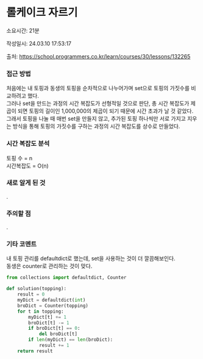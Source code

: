 # 롤케이크 자르기

소요시간: 21분

작성일시: 24.03.10 17:53:17

출처: https://school.programmers.co.kr/learn/courses/30/lessons/132265

### 접근 방법
처음에는 내 토핑과 동생의 토핑을 순차적으로 나누어가며 set으로 토핑의 가짓수를 비교하려고 했다.  
그러나 set을 만드는 과정의 시간 복잡도가 선형적일 것으로 판단, 총 시간 복잡도가 제곱이 되면 토핑의 길이인 1,000,000의 제곱이 되기 때문에 시간 초과가 날 것 같았다.  
그래서 토핑을 나눌 때 매번 set을 만들지 않고, 추가된 토핑 하나씩만 서로 가지고 지우는 방식을 통해 토핑의 가짓수를 구하는 과정의 시간 복잡도를 상수로 만들었다.

### 시간 복잡도 분석
토핑 수 = n  
시간복잡도 = O(n)

### 새로 알게 된 것
.

### 주의할 점
.

### 기타 코멘트
내 토핑 관리를 defaultdict로 했는데, set을 사용하는 것이 더 깔끔해보인다.  
동생은 counter로 관리하는 것이 맞다.

```python
from collections import defaultdict, Counter

def solution(topping):
    result = 0
    myDict = defaultdict(int)
    broDict = Counter(topping)
    for t in topping:
        myDict[t] += 1
        broDict[t] -= 1
        if broDict[t] == 0:
            del broDict[t]
        if len(myDict) == len(broDict):
            result += 1
    return result
```
